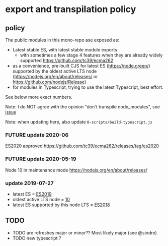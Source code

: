 
# export and transpilation policy

## policy

The public modules in this mono-repo ase exposed as:
- Latest stable ES, with latest stable module exports
  - with sometimes a few stage 4 features when they are already widely supported https://github.com/tc39/ecma262
- as a convenience, pre-built CJS for latest ES (https://node.green/)
  supported by the oldest active LTS node (https://nodejs.org/en/about/releases/ or https://github.com/nodejs/Release)
- for modules in Typescript, trying to use the latest Typescript, best effort.

See below more exact numbers.

Note: I do NOT agree with the opinion "don't transpile node_modules", see [issue]()

Note: when updating here, also update `0-scripts/build-typescript.js`

### FUTURE update 2020-06
ES2020 approved
https://github.com/tc39/ecma262/releases/tag/es2020

### FUTURE update 2020-05-19
Node 10 in maintenance mode https://nodejs.org/en/about/releases/

### update 2019-07-27
* latest ES = [ES2019](https://en.wikipedia.org/wiki/ECMAScript#Versions)
* oldest active LTS node = [10](https://nodejs.org/en/about/releases/)
* latest ES supported by this node LTS = [ES2018](https://node.green/#ES2018)

## TODO
- TODO are refreshes major or minor?? Most likely major (see @sindre)
- TODO new typescript ?

